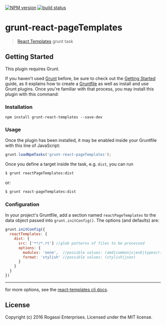 [![NPM version][npm-image]][npm-url]
[![build status][travis-image]][travis-url]

# grunt-react-pageTemplates

> [React Templates](https://github.com/wix/react-templates) grunt task

## Getting Started
This plugin requires Grunt.

If you haven't used [Grunt](http://gruntjs.com/) before, be sure to check out the [Getting Started](http://gruntjs.com/getting-started) guide, as it explains how to create a [Gruntfile](http://gruntjs.com/sample-gruntfile) as well as install and use Grunt plugins. Once you're familiar with that process, you may install this plugin with this command:

### Installation
```shell
npm install grunt-react-templates --save-dev
```
### Usage

Once the plugin has been installed, it may be enabled inside your Gruntfile with this line of JavaScript:

```js
grunt.loadNpmTasks('grunt-react-pageTemplates');
```

Once you define a target inside the task, e.g. `dist`, you can run
```bash
$ grunt reactPageTemplates:dist
```
or:
```bash
$ grunt react-pageTemplates:dist
 ```

### Configuration
In your project's Gruntfile, add a section named `reactPageTemplates` to the data object passed into `grunt.initConfig()`. The options (and defaults) are:

```js
grunt.initConfig({
  reactTemplates: {
    dist: {
      src: ['**/*.rt'] //glob patterns of files to be processed
      options: {
        modules: 'none',  //possible values: (amd|commonjs|es6|typescript|none)
        format: 'stylish' //possible values: (stylish|json)
      }
    }
  }
})
```
---
for more options, see the [react-templates cli docs](https://github.com/wix/react-templates/blob/gh-pages/docs/cli.md).

## License
Copyright (c) 2016 Rogassi Enterprises. Licensed under the MIT license.

[npm-image]: https://img.shields.io/npm/v/grunt-react-page-templates.svg?style=flat-square
[npm-url]: https://npmjs.org/package/grunt-react-page-templates
[travis-image]: https://img.shields.io/travis/rogassi/grunt-react-page-templates/master.svg?style=flat-square
[travis-url]: https://travis-ci.org/rogassi/grunt-react-page-templates
[coveralls-image]: https://img.shields.io/coveralls/rogassi/grunt-react-page-templates/master.svg?style=flat-square
[coveralls-url]: https://coveralls.io/r/rogassi/grunt-react-page-templates?branch=master
[downloads-image]: http://img.shields.io/npm/dm/grunt-react-page-templates.svg?style=flat-square
[downloads-url]: https://npmjs.org/package/grunt-react-page-templates
